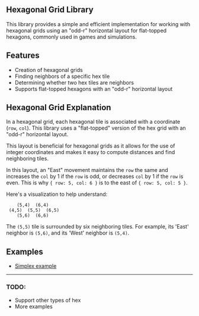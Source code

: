 ## Hexagonal Grid Library

This library provides a simple and efficient implementation for working with hexagonal grids using an "odd-r" horizontal layout for flat-topped hexagons, commonly used in games and simulations.

## Features

- Creation of hexagonal grids
- Finding neighbors of a specific hex tile
- Determining whether two hex tiles are neighbors
- Supports flat-topped hexagons with an "odd-r" horizontal layout

## Hexagonal Grid Explanation

In a hexagonal grid, each hexagonal tile is associated with a coordinate (`row`, `col`). This library uses a "flat-topped" version of the hex grid with an "odd-r" horizontal layout.

This layout is beneficial for hexagonal grids as it allows for the use of integer coordinates and makes it easy to compute distances and find neighboring tiles. 

In this layout, an "East" movement maintains the `row` the same and increases the `col` by 1 if the `row` is odd, or decreases `col` by 1 if the `row` is even. This is why `{ row: 5, col: 6 }` is to the east of `{ row: 5, col: 5 }`.

Here's a visualization to help understand:

```
    (5,4)  (6,4)
 (4,5)  (5,5)  (6,5)
    (5,6)  (6,6)
```

The `(5,5)` tile is surrounded by six neighboring tiles. For example, its 'East' neighbor is `(5,6)`, and its 'West' neighbor is `(5,4)`.

## Examples

- [Simplex example](./src/example/noise.cairo)

---

### TODO:
- Support other types of hex
- More examples